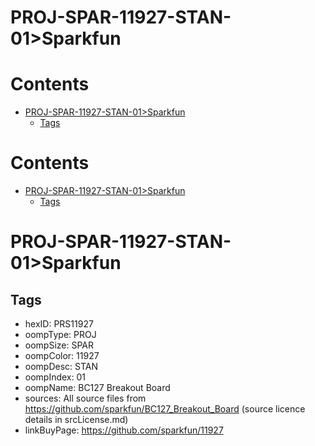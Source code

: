 
PROJ-SPAR-11927-STAN-01>Sparkfun
================================

Contents
========

* [PROJ-SPAR-11927-STAN-01>Sparkfun](#proj-spar-11927-stan-01sparkfun)
	* [Tags](#tags)

Contents
========

* [PROJ-SPAR-11927-STAN-01>Sparkfun](#proj-spar-11927-stan-01sparkfun)
	* [Tags](#tags)

# PROJ-SPAR-11927-STAN-01>Sparkfun

## Tags

- hexID: PRS11927
- oompType: PROJ
- oompSize: SPAR
- oompColor: 11927
- oompDesc: STAN
- oompIndex: 01
- oompName: BC127 Breakout Board
- sources: All source files from https://github.com/sparkfun/BC127_Breakout_Board (source licence details in srcLicense.md)
- linkBuyPage: https://github.com/sparkfun/11927
